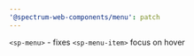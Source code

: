 ```yaml
---
'@spectrum-web-components/menu': patch
---
```


`<sp-menu>` - fixes `<sp-menu-item>` focus on hover
